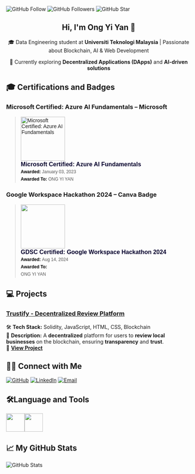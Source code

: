 ![GitHub Follow](https://img.shields.io/github/followers/ONGYIYAN.svg?style=social&label=Follow)
![GitHub Followers](https://img.shields.io/github/followers/ONGYIYAN.svg?style=social&label=Followers)
![GitHub Star](https://img.shields.io/github/stars/ONGYIYAN?affiliations=OWNER%2CCOLLABORATOR&style=social&label=Star)

<h2 align="center">Hi, I'm Ong Yi Yan 👋</h2>
<p align="center">
    🎓 Data Engineering student at <strong>Universiti Teknologi Malaysia</strong> | Passionate about Blockchain, AI & Web Development
</p>
<p align="center">
    🚀 Currently exploring <strong>Decentralized Applications (DApps)</strong> and <strong>AI-driven solutions</strong>
</p>

## 🎓 Certifications and Badges  
### **Microsoft Certified: Azure AI Fundamentals** – Microsoft  
<blockquote class="credly-badge" style="font-family: Helvetica, Roboto, 'Segoe UI', Calibri, sans-serif;">
  <a href="https://www.credly.com/badges/ad4ce4df-abb4-4269-82fb-fa8ef519cc0f/public_url">
    <img width="120px" height="120px" src="https://images.squarespace-cdn.com/content/v1/624f533702b64e5c9c78e131/1678942955789-QY2AY83IJ497E181JUDZ/AI-900+Badge.png" alt="Microsoft Certified: Azure AI Fundamentals">
  </a>
  <p class="credly-badge-name" style="hyphens: auto; overflow-wrap: break-word; word-wrap: break-word; margin: 0; font-size: 16px; font-weight: 600; font-style: normal; font-stretch: normal; line-height: 1.25; letter-spacing: normal; text-align: left; color: #05012c;">
    Microsoft Certified: Azure AI Fundamentals
  </p>
  <p class="credly-badge-date" style="margin: 0; font-size: 12px; font-style: normal; font-stretch: normal; line-height: 1.67; letter-spacing: normal; text-align: left; color: #555555;">
    <strong style="font-size: 12px; font-weight: bold; font-style: normal; font-stretch: normal; line-height: 1.67; letter-spacing: normal; text-align: left; color: #000;">
      Awarded:
    </strong> January 03, 2023
  </p>
  <p class="credly-badge-recipient" style="margin: 0; font-size: 12px; font-style: normal; font-stretch: normal; line-height: 1.67; letter-spacing: normal; text-align: left; color: #555555;">
    <strong style="font-size: 12px; font-weight: bold; font-style: normal; font-stretch: normal; line-height: 1.67; letter-spacing: normal; text-align: left; color: #000;">
      Awarded To:
    </strong> ONG YI YAN
  </p>
</blockquote>


### **Google Workspace Hackathon 2024 – Canva Badge**  
<blockquote class="badgr-badge" style="font-family: Helvetica, Roboto, &quot;Segoe UI&quot;, Calibri, sans-serif;"><a href="https://api.badgr.io/public/assertions/M9ETufXTTMOVSlDhJkAkLg?identity__email=oyiyan22%40gmail.com"><img width="120px" height="120px" src="https://api.badgr.io/public/assertions/M9ETufXTTMOVSlDhJkAkLg/image"></a><p class="badgr-badge-name" style="hyphens: auto; overflow-wrap: break-word; word-wrap: break-word; margin: 0; font-size: 16px; font-weight: 600; font-style: normal; font-stretch: normal; line-height: 1.25; letter-spacing: normal; text-align: left; color: #05012c;">GDSC Certified: Google Workspace Hackathon 2024</p><p class="badgr-badge-date" style="margin: 0; font-size: 12px; font-style: normal; font-stretch: normal; line-height: 1.67; letter-spacing: normal; text-align: left; color: #555555;"><strong style="font-size: 12px; font-weight: bold; font-style: normal; font-stretch: normal; line-height: 1.67; letter-spacing: normal; text-align: left; color: #000;">Awarded: </strong>Aug 14, 2024</p><p class="badgr-badge-recipient" style="margin: 0; font-size: 12px; font-style: normal; font-stretch: normal; line-height: 1.67; letter-spacing: normal; text-align: left; color: #555555;"><strong style="font-size: 12px; font-weight: bold; font-style: normal; font-stretch: normal; line-height: 1.67; letter-spacing: normal; text-align: left; color: #000;">Awarded To: </strong><span style="display: block;"> ONG YI YAN</span></p></blockquote>

## 💻 Projects  

### [Trustify - Decentralized Review Platform](https://github.com/ONGYIYAN/MYUniversitiesHackathon_HackQuest)  
🛠️ **Tech Stack:** Solidity, JavaScript, HTML, CSS, Blockchain  
📌 **Description:**  A **decentralized** platform for users to **review local businesses** on the blockchain, ensuring **transparency** and **trust**.  
🔗 **[View Project](https://github.com/ONGYIYAN/MYUniversitiesHackathon_HackQuest)**  

## 🙌🏻 Connect with Me
<p align="left">
    <a href="https://github.com/ONGYIYAN" target="_blank"><img alt="GitHub" src="https://img.shields.io/badge/-@ONGYIYAN-181717?style=flat-square&logo=GitHub&logoColor=yellow"></a>
    <a href="https://www.linkedin.com/in/yi-yan-ong-970149263/" target="_blank"><img alt="LinkedIn" src="https://img.shields.io/badge/-Ong Yi Yan-blue?style=flat-square&logo=Linkedin&logoColor=white&link=https://www.linkedin.com/in/yi-yan-ong-970149263/"></a>
    <a href="mailto:ongyan@graduate.utm.my" target="_blank"><img alt="Email" src="https://img.shields.io/badge/-ongyan@graduate.utm.my-c14438?style=flat-square&logo=Gmail&logoColor=white&link=mailto:ongyan@graduate.utm.my.com"></a>

</p>
  
## 🛠️Language and Tools
<img height=50 src="https://cdn.jsdelivr.net/gh/devicons/devicon/icons/github/github-original-wordmark.svg" /><img height=50 src="https://cdn.jsdelivr.net/gh/devicons/devicon/icons/cplusplus/cplusplus-line.svg" />
          
## 📈 My GitHub Stats
<p align="left">
    <img alt = "GitHub Stats" src="https://github-readme-stats.vercel.app/api?username=ONGYIYAN&show_icons=true&hide=issues&icon_color=000000&hide_border=true&title_color=#C22216&text_color=555">
    <br>
  
</p>

